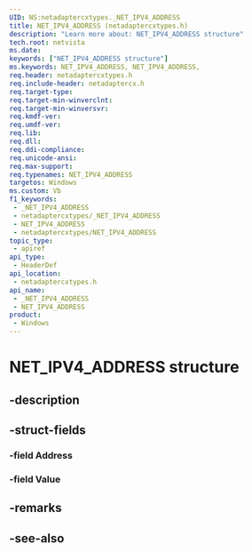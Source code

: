 ```yaml
---
UID: NS:netadaptercxtypes._NET_IPV4_ADDRESS
title: NET_IPV4_ADDRESS (netadaptercxtypes.h)
description: "Learn more about: NET_IPV4_ADDRESS structure"
tech.root: netvista
ms.date: 
keywords: ["NET_IPV4_ADDRESS structure"]
ms.keywords: NET_IPV4_ADDRESS, NET_IPV4_ADDRESS,
req.header: netadaptercxtypes.h
req.include-header: netadaptercx.h
req.target-type: 
req.target-min-winverclnt: 
req.target-min-winversvr: 
req.kmdf-ver: 
req.umdf-ver: 
req.lib: 
req.dll: 
req.ddi-compliance: 
req.unicode-ansi: 
req.max-support: 
req.typenames: NET_IPV4_ADDRESS
targetos: Windows
ms.custom: Vb
f1_keywords:
 - _NET_IPV4_ADDRESS
 - netadaptercxtypes/_NET_IPV4_ADDRESS
 - NET_IPV4_ADDRESS
 - netadaptercxtypes/NET_IPV4_ADDRESS
topic_type:
 - apiref
api_type:
 - HeaderDef
api_location:
 - netadaptercxtypes.h
api_name:
 - _NET_IPV4_ADDRESS
 - NET_IPV4_ADDRESS
product:
 - Windows
---
```


# NET_IPV4_ADDRESS structure


## -description

## -struct-fields

### -field Address

### -field Value

## -remarks

## -see-also

